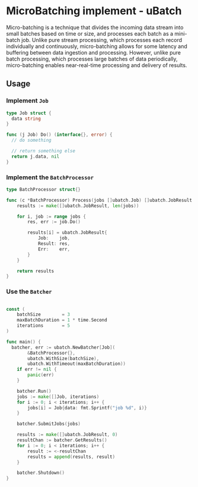 # MicroBatching implement - uBatch

Micro-batching is a technique that divides the incoming data stream into small batches based on time or size, and processes each batch as a mini-batch job. Unlike pure stream processing, which processes each record individually and continuously, micro-batching allows for some latency and buffering between data ingestion and processing. However, unlike pure batch processing, which processes large batches of data periodically, micro-batching enables near-real-time processing and delivery of results.



## Usage

### Implement `Job`

```go
type Job struct {
  data string
}

func (j Job) Do() (interface{}, error) {
  // do something

  // return something else
  return j.data, nil
}
```

### Implement the `BatchProcessor`

```go
type BatchProcessor struct{}

func (c *BatchProcessor) Process(jobs []ubatch.Job) []ubatch.JobResult {
	results := make([]ubatch.JobResult, len(jobs))

	for i, job := range jobs {
		res, err := job.Do()

		results[i] = ubatch.JobResult{
			Job:    job,
			Result: res,
			Err:    err,
		}
	}

	return results
}
```

### Use the `Batcher`

```go

const (
	batchSize        = 3
	maxBatchDuration = 1 * time.Second
	iterations       = 5
)

func main() {
  batcher, err := ubatch.NewBatcher[Job](
		&BatchProcessor{},
		ubatch.WithSize(batchSize),
		ubatch.WithTimeout(maxBatchDuration))
	if err != nil {
		panic(err)
	}

	batcher.Run()
	jobs := make([]Job, iterations)
	for i := 0; i < iterations; i++ {
		jobs[i] = Job{data: fmt.Sprintf("job %d", i)}
	}

	batcher.SubmitJobs(jobs)

	results := make([]ubatch.JobResult, 0)
	resultChan := batcher.GetResults()
	for i := 0; i < iterations; i++ {
		result := <-resultChan
		results = append(results, result)
	}

	batcher.Shutdown()
}
```
